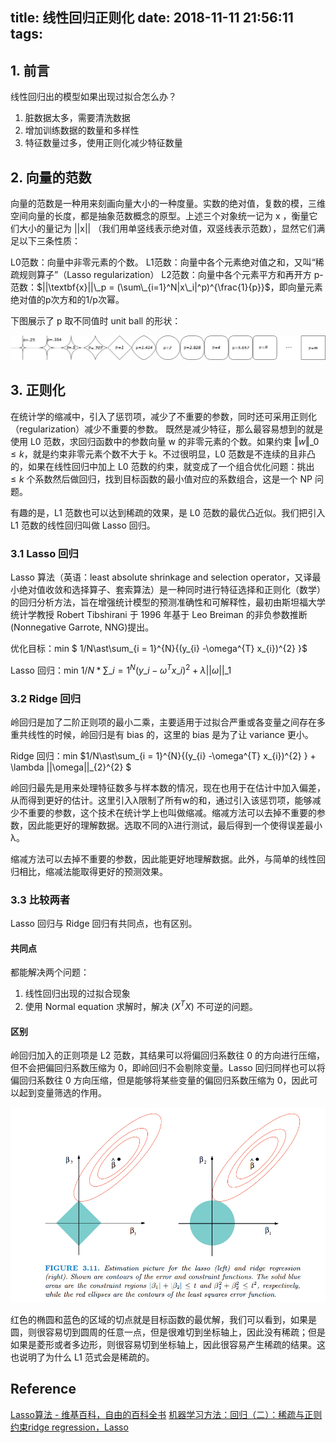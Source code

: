 title: 线性回归正则化
date: 2018-11-11 21:56:11
tags:
---

## 1. 前言
线性回归出的模型如果出现过拟合怎么办？

1. 脏数据太多，需要清洗数据
2. 增加训练数据的数量和多样性
3. 特征数量过多，使用正则化减少特征数量

## 2. 向量的范数
向量的范数是一种用来刻画向量大小的一种度量。实数的绝对值，复数的模，三维空间向量的长度，都是抽象范数概念的原型。上述三个对象统一记为 x ，衡量它们大小的量记为  ||x|| （我们用单竖线表示绝对值，双竖线表示范数），显然它们满足以下三条性质：

L0范数：向量中非零元素的个数。
L1范数：向量中各个元素绝对值之和，又叫“稀疏规则算子”（Lasso regularization）
L2范数：向量中各个元素平方和再开方
p-范数：$||\textbf{x}||\_p = (\sum\_{i=1}^N|x\_i|^p)^{\frac{1}{p}}$，即向量元素绝对值的p次方和的1/p次幂。

下图展示了 p 取不同值时 unit ball 的形状：

![](/img/kinds_of_norm_graph.png)


## 3. 正则化
在统计学的缩减中，引入了惩罚项，减少了不重要的参数，同时还可采用正则化（regularization）减少不重要的参数。
既然是减少特征，那么最容易想到的就是使用 L0 范数，求回归函数中的参数向量 w 的非零元素的个数。如果约束 $‖w‖\_0≤k$，就是约束非零元素个数不大于 k。不过很明显，L0 范数是不连续的且非凸的，如果在线性回归中加上 L0 范数的约束，就变成了一个组合优化问题：挑出 $≤k$ 个系数然后做回归，找到目标函数的最小值对应的系数组合，这是一个 NP 问题。

有趣的是，L1 范数也可以达到稀疏的效果，是 L0 范数的最优凸近似。我们把引入 L1 范数的线性回归叫做 Lasso 回归。

### 3.1 Lasso 回归
Lasso 算法（英语：least absolute shrinkage and selection operator，又译最小绝对值收敛和选择算子、套索算法）是一种同时进行特征选择和正则化（数学）的回归分析方法，旨在增强统计模型的预测准确性和可解释性，最初由斯坦福大学统计学教授 Robert Tibshirani 于 1996 年基于 Leo Breiman 的非负参数推断(Nonnegative Garrote, NNG)提出。

优化目标：min $ 1/N\ast\sum\_{i = 1}^{N}{(y\_{i} -\omega^{T} x\_{i})^{2} }$

Lasso 回归：min  $1/N\ast\sum\_{i = 1}^{N}{(y\_{i} -\omega^{T} x\_{i})^{2} } + \lambda||\omega||\_{1}$


### 3.2 Ridge 回归
岭回归是加了二阶正则项的最小二乘，主要适用于过拟合严重或各变量之间存在多重共线性的时候，岭回归是有 bias 的，这里的 bias 是为了让 variance 更小。

Ridge 回归：min  $1/N\ast\sum\_{i = 1}^{N}{(y\_{i} -\omega^{T} x\_{i})^{2} } + \lambda ||\omega||\_{2}^{2} $

岭回归最先是用来处理特征数多与样本数的情况，现在也用于在估计中加入偏差，从而得到更好的估计。这里引入λ限制了所有w的和，通过引入该惩罚项，能够减少不重要的参数，这个技术在统计学上也叫做缩减。缩减方法可以去掉不重要的参数，因此能更好的理解数据。选取不同的λ进行测试，最后得到一个使得误差最小λ。

缩减方法可以去掉不重要的参数，因此能更好地理解数据。此外，与简单的线性回归相比，缩减法能取得更好的预测效果。

### 3.3 比较两者
Lasso 回归与 Ridge 回归有共同点，也有区别。

#### 共同点
都能解决两个问题：
1. 线性回归出现的过拟合现象
2. 使用 Normal equation 求解时，解决 $(X^TX)$ 不可逆的问题。

#### 区别
岭回归加入的正则项是 L2 范数，其结果可以将偏回归系数往 0 的方向进行压缩，但不会把偏回归系数压缩为 0，即岭回归不会剔除变量。Lasso 回归同样也可以将偏回归系数往 0 方向压缩，但是能够将某些变量的偏回归系数压缩为 0，因此可以起到变量筛选的作用。

![](/img/ridege_and_lasso_solution.png)

红色的椭圆和蓝色的区域的切点就是目标函数的最优解，我们可以看到，如果是圆，则很容易切到圆周的任意一点，但是很难切到坐标轴上，因此没有稀疏；但是如果是菱形或者多边形，则很容易切到坐标轴上，因此很容易产生稀疏的结果。这也说明了为什么 L1 范式会是稀疏的。


## Reference
[Lasso算法 - 维基百科，自由的百科全书](https://zh.wikipedia.org/wiki/Lasso%E7%AE%97%E6%B3%95)
[机器学习方法：回归（二）：稀疏与正则约束ridge regression，Lasso](https://blog.csdn.net/xbinworld/article/details/44276389)